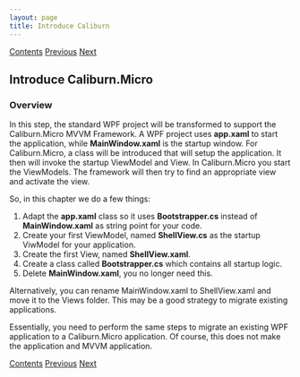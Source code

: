 ```yaml
---
layout: page
title: Introduce Caliburn
---
```


[Contents](Contents) [Previous](SolutionSetup) [Next](Bootstrapper)

## Introduce Caliburn.Micro

### Overview

In this step, the standard WPF project will be transformed to support the Caliburn.Micro MVVM Framework. A WPF project uses **app.xaml** to start the application, while **MainWindow.xaml** is the startup window. For Caliburn.Micro, a class will be introduced that will setup the application. It then will invoke the startup ViewModel and View. In Caliburn.Micro you start the ViewModels. The framework will then try to find an appropriate view and activate the view.

So, in this chapter we do a few things:

1. Adapt the **app.xaml** class so it uses **Bootstrapper.cs** instead of **MainWindow.xaml** as string point for your code.
2. Create your first ViewModel, named **ShellView.cs** as the startup ViwModel for your application.
3. Create the first View, named **ShellView.xaml**.
4. Create a class called **Bootstrapper.cs** which contains all startup logic.
5. Delete **MainWindow.xaml**, you no longer need this.

Alternatively, you can rename MainWindow.xaml to ShellView.xaml and move it to the Views folder. This may be a good strategy to migrate existing applications.

Essentially, you need to perform the same steps to migrate an existing WPF application to a Caliburn.Micro application. Of course, this does not make the application and MVVM application.

[Contents](Contents) [Previous](SolutionSetup) [Next](Bootstrapper)
